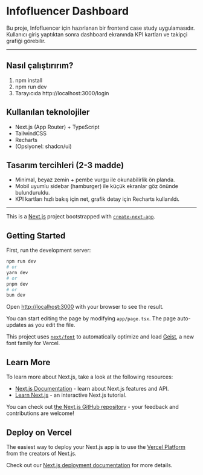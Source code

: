 # Infofluencer Dashboard

Bu proje, Infofluencer için hazırlanan bir frontend case study uygulamasıdır.  
Kullanıcı giriş yaptıktan sonra dashboard ekranında KPI kartları ve takipçi grafiği görebilir.

---

## Nasıl çalıştırırım?
1. npm install
2. npm run dev
3. Tarayıcıda http://localhost:3000/login

## Kullanılan teknolojiler
- Next.js (App Router) + TypeScript
- TailwindCSS
- Recharts
- (Opsiyonel: shadcn/ui)

## Tasarım tercihleri (2-3 madde)
- Minimal, beyaz zemin + pembe vurgu ile okunabilirlik ön planda.
- Mobil uyumlu sidebar (hamburger) ile küçük ekranlar göz önünde bulunduruldu.
- KPI kartları hızlı bakış için net, grafik detay için Recharts kullanıldı.

----------


This is a [Next.js](https://nextjs.org) project bootstrapped with [`create-next-app`](https://nextjs.org/docs/app/api-reference/cli/create-next-app).

## Getting Started

First, run the development server:

```bash
npm run dev
# or
yarn dev
# or
pnpm dev
# or
bun dev
```

Open [http://localhost:3000](http://localhost:3000) with your browser to see the result.

You can start editing the page by modifying `app/page.tsx`. The page auto-updates as you edit the file.

This project uses [`next/font`](https://nextjs.org/docs/app/building-your-application/optimizing/fonts) to automatically optimize and load [Geist](https://vercel.com/font), a new font family for Vercel.

## Learn More

To learn more about Next.js, take a look at the following resources:

- [Next.js Documentation](https://nextjs.org/docs) - learn about Next.js features and API.
- [Learn Next.js](https://nextjs.org/learn) - an interactive Next.js tutorial.

You can check out [the Next.js GitHub repository](https://github.com/vercel/next.js) - your feedback and contributions are welcome!

## Deploy on Vercel

The easiest way to deploy your Next.js app is to use the [Vercel Platform](https://vercel.com/new?utm_medium=default-template&filter=next.js&utm_source=create-next-app&utm_campaign=create-next-app-readme) from the creators of Next.js.

Check out our [Next.js deployment documentation](https://nextjs.org/docs/app/building-your-application/deploying) for more details.
